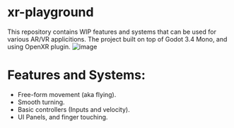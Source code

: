 
# xr-playground

This repository contains WIP features and systems that can be used for various AR/VR applicitions.
The project built on top of Godot 3.4 Mono, and using OpenXR plugin.
![image](https://user-images.githubusercontent.com/38776931/132232932-b353064b-d420-4da4-b3f4-be97e93ceeb0.png)

# Features and Systems:
- Free-form movement (aka flying).
- Smooth turning.
- Basic controllers (Inputs and velocity).
- UI Panels, and finger touching.
